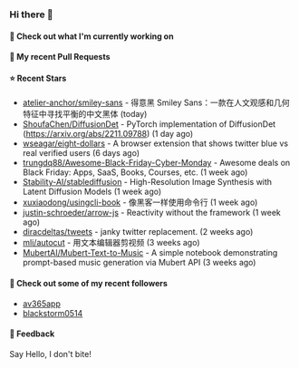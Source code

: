 ### Hi there 👋

#### 👷 Check out what I'm currently working on

#### 🔨 My recent Pull Requests


#### ⭐ Recent Stars

- [atelier-anchor/smiley-sans](https://github.com/atelier-anchor/smiley-sans) - 得意黑 Smiley Sans：一款在人文观感和几何特征中寻找平衡的中文黑体 (today)
- [ShoufaChen/DiffusionDet](https://github.com/ShoufaChen/DiffusionDet) - PyTorch implementation of DiffusionDet (https://arxiv.org/abs/2211.09788) (1 day ago)
- [wseagar/eight-dollars](https://github.com/wseagar/eight-dollars) - A browser extension that shows twitter blue vs real verified users (6 days ago)
- [trungdq88/Awesome-Black-Friday-Cyber-Monday](https://github.com/trungdq88/Awesome-Black-Friday-Cyber-Monday) - Awesome deals on Black Friday: Apps, SaaS, Books, Courses, etc. (1 week ago)
- [Stability-AI/stablediffusion](https://github.com/Stability-AI/stablediffusion) - High-Resolution Image Synthesis with Latent Diffusion Models (1 week ago)
- [xuxiaodong/usingcli-book](https://github.com/xuxiaodong/usingcli-book) - 像黑客一样使用命令行 (1 week ago)
- [justin-schroeder/arrow-js](https://github.com/justin-schroeder/arrow-js) - Reactivity without the framework (1 week ago)
- [diracdeltas/tweets](https://github.com/diracdeltas/tweets) - janky twitter replacement. (2 weeks ago)
- [mli/autocut](https://github.com/mli/autocut) - 用文本编辑器剪视频 (3 weeks ago)
- [MubertAI/Mubert-Text-to-Music](https://github.com/MubertAI/Mubert-Text-to-Music) - A simple notebook demonstrating prompt-based music generation via Mubert API (3 weeks ago)

#### 👯 Check out some of my recent followers

- [av365app](https://github.com/av365app)
- [blackstorm0514](https://github.com/blackstorm0514)

#### 💬 Feedback

Say Hello, I don't bite!